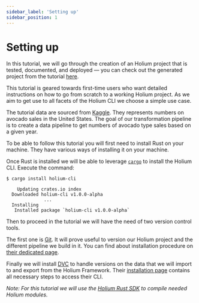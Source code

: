 ```yaml
---
sidebar_label: 'Setting up'
sidebar_position: 1
---
```


# Setting up

In this tutorial, we will go through the creation of an Holium project that is tested, documented, 
and deployed — you can check out the generated project from the tutorial [here](https://github.com/polyphene/getting-started).

This tutorial is geared towards first-time users who want detailed instructions on how to go from scratch to
a working Holium project. As we aim to get use to all facets of the Holium CLI we choose a simple use case.

The tutorial data are sourced from [Kaggle](https://www.kaggle.com/). They represents numbers on
avocado sales in the United States. The goal of our transformation pipeline is to create a data
pipeline to get numbers of avocado type sales based on a given year.

To be able to follow this tutorial you will first need to install Rust on your machine. They have various
ways of installing it on your machine.

Once Rust is installed we will be able to leverage [`cargo`](https://doc.rust-lang.org/cargo/) to 
install the Holium CLI. Execute the command:
```shell
$ cargo install holium-cli

    Updating crates.io index
  Downloaded holium-cli v1.0.0-alpha
              ...
  Installing
   Installed package `holium-cli v1.0.0-alpha`
```

Then to proceed in the tutorial we will have the need of two version control tools. 

The first one is [Git](https://git-scm.com/). It will prove useful to version our Holium project and the different pipeline
we build in it. You can find about installation procedure on [their dedicated page](https://git-scm.com/book/fr/v2/D%C3%A9marrage-rapide-Installation-de-Git).

Finally we will install [DVC](https://dvc.org/) to handle versions on the data that we will import to
and export from the Holium Framework. Their [installation page](https://dvc.org/doc/install) contains all necessary steps to access
their CLI.


_Note: For this tutorial we will use the [Holium Rust SDK](https://github.com/polyphene/holium-rs-sdk) to 
compile needed Holium modules._
